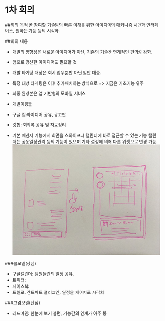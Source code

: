 # 1차 회의

##회의 목적
곧 참여할 기술팀의 빠른 이해를 위한
아이디어의 매커니즘 시안과 인터페이스, 원하는 기능 등의 시각화.

##회의 내용
 * 개발의 방향성은 새로운 아이디어가 아닌, 기존의 기술간 연계적인 편의성 강화.
  * 덤으로 참신한 아이디어도 필요할 것
 * 개발 타게팅 대상은 회사 업무뿐만 아닌 일반 대중.
  * 특정 대상 타게팅은 이후 추가패치하는 방식으로 => 지금은 기초기능 위주
 * 최종 완성본은 앱 기반형의 모바일 서비스

 * 개발이용툴
  * 구글 킵:아이디어 공유, 광고판
  * 깃헙: 회의록 공유 및 자료정리

 * 기본 메신저 기능에서 화면을 스와이프시 캘린더에 바로 접근할 수 있는 기능
캘린더는 공동일정관리 등의 기능이 있으며 기타 설정에 의해 다른 위젯으로 변경 가능.
![confer001-001](/confer001-001.jpg)

###롤모델(장점)
 * 구글캘린더: 팀원들간의 일정 공유.
 * 트위터:
 * 페이스북: 
 * 트렐로: 간트차트 플러그인, 일정을 게이지로 시각화

###그켬모델(단점)
 * 레드마인: 한눈에 보기 불편, 기능간의 연계가 아주 똥
